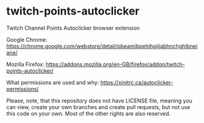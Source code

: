# twitch-points-autoclicker
Twitch Channel Points Autoclicker browser extension


Google Chrome: https://chrome.google.com/webstore/detail/pbeamibpehihpjljabhnchghlbneiane/

Mozilla Firefox: https://addons.mozilla.org/en-GB/firefox/addon/twitch-points-autoclicker/


What permissions are used and why: https://xinitrc.ca/autoclicker-permissions/

Please, note, that this repository does not have LICENSE file, meaning you can view, create your own branches and create pull requests, but not use this code on your own. Most of the other rights are also reserved.
